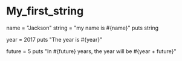 # My_first_string
name = "Jackson"
string = "my name is #{name}"
puts string 

year = 2017 
puts "The year is #{year}"

future = 5 
puts "In #{future} years, the year will be #{year + future}" 
